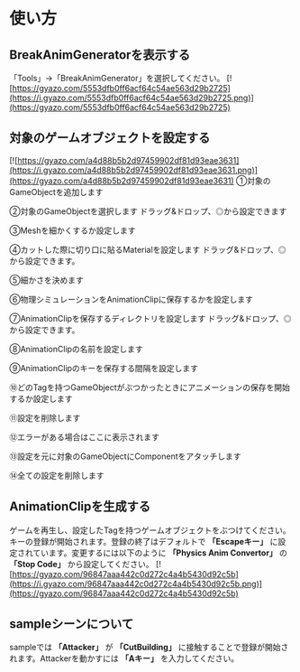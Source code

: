 # 使い方
## BreakAnimGeneratorを表示する
「Tools」→「BreakAnimGenerator」を選択してください。
[![https://gyazo.com/5553dfb0ff6acf64c54ae563d29b2725](https://i.gyazo.com/5553dfb0ff6acf64c54ae563d29b2725.png)](https://gyazo.com/5553dfb0ff6acf64c54ae563d29b2725)

## 対象のゲームオブジェクトを設定する
[![https://gyazo.com/a4d88b5b2d97459902df81d93eae3631](https://i.gyazo.com/a4d88b5b2d97459902df81d93eae3631.png)](https://gyazo.com/a4d88b5b2d97459902df81d93eae3631)
①対象のGameObjectを追加します

②対象のGameObjectを選択します
        ドラッグ&ドロップ、◎から設定できます
	
③Meshを細かくするか設定します

④カットした際に切り口に貼るMaterialを設定します
        ドラッグ&ドロップ、◎から設定できます。

⑤細かさを決めます

⑥物理シミュレーションをAnimationClipに保存するかを設定します

⑦AnimationClipを保存するディレクトリを設定します
        ドラッグ&ドロップ、◎から設定できます。

⑧AnimationClipの名前を設定します

⑨AnimationClipのキーを保存する間隔を設定します

⑩どのTagを持つGameObjectがぶつかったときにアニメーションの保存を開始するか設定します

⑪設定を削除します

⑫エラーがある場合はここに表示されます

⑬設定を元に対象のGameObjectにComponentをアタッチします

⑭全ての設定を削除します

## AnimationClipを生成する
ゲームを再生し、設定したTagを持つゲームオブジェクトをぶつけてください。キーの登録が開始されます。登録の終了はデフォルトで **「Escapeキー」** に設定されています。変更するには以下のように **「Physics Anim Convertor」** の **「Stop Code」** から設定してください。
[![https://gyazo.com/96847aaa442c0d272c4a4b5430d92c5b](https://i.gyazo.com/96847aaa442c0d272c4a4b5430d92c5b.png)](https://gyazo.com/96847aaa442c0d272c4a4b5430d92c5b)

## sampleシーンについて
sampleでは **「Attacker」** が **「CutBuilding」** に接触することで登録が開始されます。Attackerを動かすには **「Aキー」** を入力してください。
